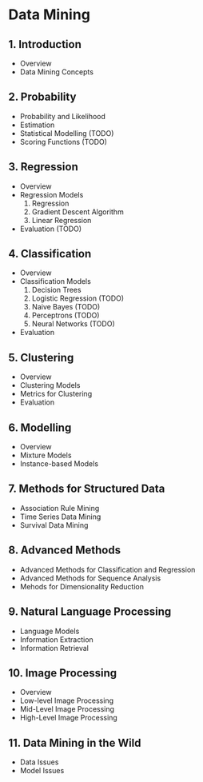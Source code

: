# Data Mining

## 1. Introduction

- Overview
- Data Mining Concepts

## 2. Probability

- Probability and Likelihood
- Estimation
- Statistical Modelling (TODO)
- Scoring Functions (TODO)

## 3. Regression

- Overview
- Regression Models
  1. Regression
  2. Gradient Descent Algorithm
  3. Linear Regression
- Evaluation (TODO)

## 4. Classification

- Overview
- Classification Models
  1. Decision Trees
  2. Logistic Regression (TODO)
  3. Naive Bayes (TODO)
  4. Perceptrons (TODO)
  5. Neural Networks (TODO)
- Evaluation 

## 5. Clustering

- Overview
- Clustering Models
- Metrics for Clustering
- Evaluation

## 6. Modelling

- Overview
- Mixture Models
- Instance-based Models

## 7. Methods for Structured Data

- Association Rule Mining
- Time Series Data Mining
- Survival Data Mining

## 8. Advanced Methods

- Advanced Methods for Classification and Regression
- Advanced Methods for Sequence Analysis
- Mehods for Dimensionality Reduction

## 9. Natural Language Processing

- Language Models
- Information Extraction
- Information Retrieval

## 10. Image Processing

- Overview
- Low-level Image Processing
- Mid-Level Image Processing
- High-Level Image Processing

## 11. Data Mining in the Wild

- Data Issues
- Model Issues

